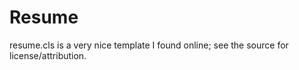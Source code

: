 # Resume

resume.cls is a very nice template I found online; see the source for license/attribution.
